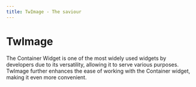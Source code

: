 ```yaml
---
title: TwImage - The saviour
---
```


# TwImage

The Container Widget is one of the most widely used widgets by developers due to its versatility, allowing it to serve various purposes. TwImage further enhances the ease of working with the Container widget, making it even more convenient.

